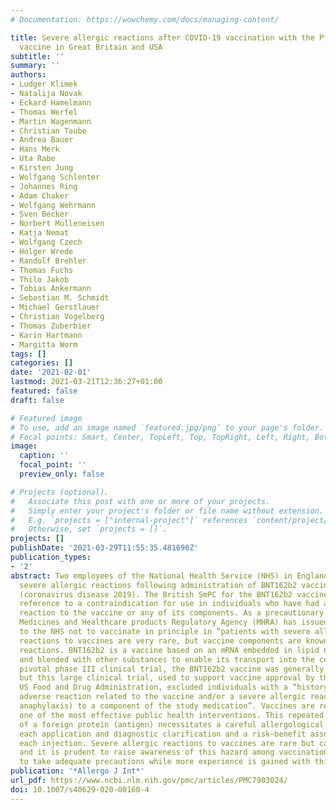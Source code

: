 ```yaml
---
# Documentation: https://wowchemy.com/docs/managing-content/

title: Severe allergic reactions after COVID-19 vaccination with the Pfizer/BioNTech
  vaccine in Great Britain and USA
subtitle: ''
summary: ''
authors:
- Ludger Klimek
- Natalija Novak
- Eckard Hamelmann
- Thomas Werfel
- Martin Wagenmann
- Christian Taube
- Andrea Bauer
- Hans Merk
- Uta Rabe
- Kirsten Jung
- Wolfgang Schlenter
- Johannes Ring
- Adam Chaker
- Wolfgang Wehrmann
- Sven Becker
- Norbert Mülleneisen
- Katja Nemat
- Wolfgang Czech
- Holger Wrede
- Randolf Brehler
- Thomas Fuchs
- Thilo Jakob
- Tobias Ankermann
- Sebastian M. Schmidt
- Michael Gerstlauer
- Christian Vogelberg
- Thomas Zuberbier
- Karin Hartmann
- Margitta Worm
tags: []
categories: []
date: '2021-02-01'
lastmod: 2021-03-21T12:36:27+01:00
featured: false
draft: false

# Featured image
# To use, add an image named `featured.jpg/png` to your page's folder.
# Focal points: Smart, Center, TopLeft, Top, TopRight, Left, Right, BottomLeft, Bottom, BottomRight.
image:
  caption: ''
  focal_point: ''
  preview_only: false

# Projects (optional).
#   Associate this post with one or more of your projects.
#   Simply enter your project's folder or file name without extension.
#   E.g. `projects = ["internal-project"]` references `content/project/deep-learning/index.md`.
#   Otherwise, set `projects = []`.
projects: []
publishDate: '2021-03-29T11:55:35.481690Z'
publication_types:
- '2'
abstract: Two employees of the National Health Service (NHS) in England developed
  severe allergic reactions following administration of BNT162b2 vaccine against COVID-19
  (coronavirus disease 2019). The British SmPC for the BNT162b2 vaccine already includes
  reference to a contraindication for use in individuals who have had an allergic
  reaction to the vaccine or any of its components. As a precautionary measure, the
  Medicines and Healthcare products Regulatory Agency (MHRA) has issued interim guidance
  to the NHS not to vaccinate in principle in “patients with severe allergies”. Allergic
  reactions to vaccines are very rare, but vaccine components are known to cause allergic
  reactions. BNT162b2 is a vaccine based on an mRNA embedded in lipid nanoparticles
  and blended with other substances to enable its transport into the cells. In the
  pivotal phase III clinical trial, the BNT162b2 vaccine was generally well tolerated,
  but this large clinical trial, used to support vaccine approval by the MHRA and
  US Food and Drug Administration, excluded individuals with a “history of a severe
  adverse reaction related to the vaccine and/or a severe allergic reaction (e.g.,
  anaphylaxis) to a component of the study medication”. Vaccines are recognized as
  one of the most effective public health interventions. This repeated administration
  of a foreign protein (antigen) necessitates a careful allergological history before
  each application and diagnostic clarification and a risk–benefit assessment before
  each injection. Severe allergic reactions to vaccines are rare but can be life-threatening,
  and it is prudent to raise awareness of this hazard among vaccination teams and
  to take adequate precautions while more experience is gained with this new vaccine.
publication: '*Allergo J Int*'
url_pdf: https://www.ncbi.nlm.nih.gov/pmc/articles/PMC7903024/
doi: 10.1007/s40629-020-00160-4
---
```


